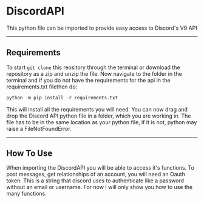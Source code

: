 # DiscordAPI
This python file can be imported to provide easy access to Discord's V9 API

---

## Requirements
To start `git clone` this reository through the terminal or download the repository as a zip and unzip the file. 
Now navigate to the folder in the terminal and if you do not have the requirements for the api in the requirements.txt filethen do:
```py
python -m pip install -r requirements.txt
```
This will install all the requirements you will need. You can now drag and drop the Discord API python file in a folder, which you are working in.
The file has to be in the same location as your python file, if it is not, python may raise a FileNotFoundError.

---

## How To Use
When importing the DiscordAPI you will be able to access it's functions. To post messages, get relationships of an account, you will need an Oauth token. This is a string that discord uses to authenticate like a password without an email or username. For now I will only show you how to use the many functions.